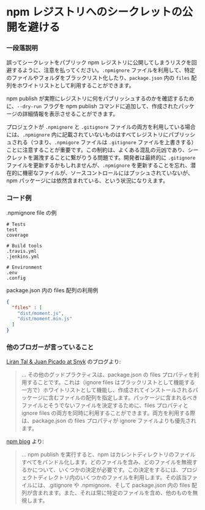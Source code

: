 # npm レジストリへのシークレットの公開を避ける

### 一段落説明
誤ってシークレットをパブリック npm レジストリに公開してしまうリスクを回避するように、注意を払ってください。`.npmignore` ファイルを利用して、特定のファイルやフォルダをブラックリスト化したり、`package.json` 内の `files` 配列をホワイトリストとして利用することができます。

npm publish が実際にレジストリに何をパブリッシュするのかを確認するために、`--dry-run` フラグを npm publish コマンドに追加して、作成されたパッケージの詳細情報を表示させることができます。

プロジェクトが `.npmignore` と `.gitignore` ファイルの両方を利用している場合には、`.npmignore` 内に記載されていないものはすべてレジストリにパブリッシュされる（つまり、`.npmigore` ファイルは `.gitignore` ファイルを上書きする）ことに注意することが重要です。この制約は、よくある混乱の元凶であり、シークレットを漏洩することに繋がりうる問題です。開発者は最終的に `.gitignore` ファイルを更新するかもしれませんが、`.npmignore` を更新することを忘れ、潜在的に機密なファイルが、ソースコントロールにはプッシュされていないが、npm パッケージには依然含まれている、という状況になりえます。

### コード例
.npmignore file の例
```
# Tests
test
coverage

# Build tools
.travis.yml
.jenkins.yml

# Environment
.env
.config

```

package.json 内の files 配列の利用例

```json
{ 
  "files" : [
    "dist/moment.js",
    "dist/moment.min.js"
  ]
}
```

### 他のブロガーが言っていること

[Liran Tal & Juan Picado at Snyk](https://snyk.io/blog/ten-npm-security-best-practices/) のブログより:
> ... その他のグッドプラクティスは、package.json の files プロパティを利用することです。これは（ignore files はブラックリストとして機能する一方で）ホワイトリストとして機能し、作成されてインストールされるパッケージに含むファイルの配列を指定します。パッケージに含まれるべきファイルとそうでないファイルを決定するために、files プロパティと ignore files の両方を同時に利用することができます。両方を利用する際は、package.json の files プロパティが ignore ファイルよりも優先されます。

[npm blog](https://blog.npmjs.org/post/165769683050/publishing-what-you-mean-to-publish) より:
> ... npm publish を実行すると、npm はカレントディレクトリのファイルすべてをバンドル化します。どのファイルを含み、どのファイルを無視するかについて、いくつかの決定が必要です。この決定をするには、プロジェクトディレクトリ内のいくつかのファイルを利用します。その該当ファイルには、.gitignore や .npmignore、そして package.json 内の files 配列が含まれます。また、それは常に特定のファイルを含め、他のものを無視します。
